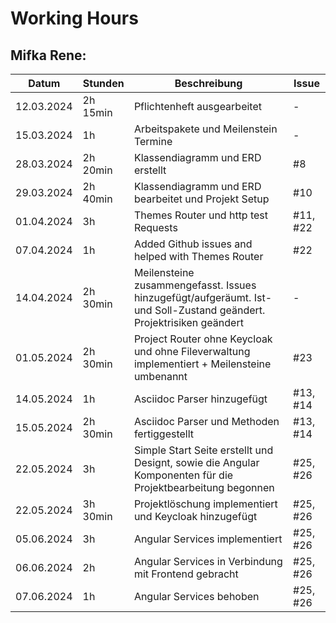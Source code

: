 # Working Hours

## Mifka Rene:
| Datum      | Stunden  | Beschreibung                                         | Issue |
|------------|----------|------------------------------------------------------|-------|
| 12.03.2024 | 2h 15min | Pflichtenheft ausgearbeitet                          | -     |
| 15.03.2024 | 1h       | Arbeitspakete und Meilenstein Termine                | -     |
| 28.03.2024 | 2h 20min | Klassendiagramm und ERD erstellt                     |#8|
| 29.03.2024 | 2h 40min | Klassendiagramm und ERD bearbeitet und Projekt Setup |#10|
| 01.04.2024 | 3h       | Themes Router und http test Requests                 |#11, #22|
| 07.04.2024 | 1h       | Added Github issues and helped with Themes Router    |#22|
| 14.04.2024 | 2h 30min | Meilensteine zusammengefasst. Issues hinzugefügt/aufgeräumt. Ist- und Soll-Zustand geändert. Projektrisiken geändert|-|
| 01.05.2024 | 2h 30min | Project Router ohne Keycloak und ohne Fileverwaltung implementiert + Meilensteine umbenannt | #23|
| 14.05.2024 | 1h | Asciidoc Parser hinzugefügt | #13, #14 |
| 15.05.2024 | 2h 30min | Asciidoc Parser und Methoden fertiggestellt | #13, #14 |
| 22.05.2024 | 3h | Simple Start Seite erstellt und Designt, sowie die Angular Komponenten für die Projektbearbeitung begonnen  | #25, #26 |
| 22.05.2024 | 3h 30min | Projektlöschung implementiert und Keycloak hinzugefügt| #25, #26 |
| 05.06.2024 | 3h | Angular Services implementiert | #25, #26 |
| 06.06.2024 | 2h | Angular Services in Verbindung mit Frontend gebracht | #25, #26 |
| 07.06.2024 | 1h | Angular Services behoben | #25, #26 |
